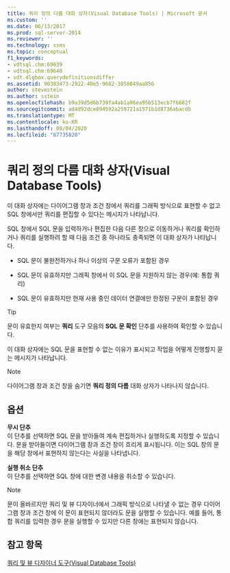 ```yaml
---
title: 쿼리 정의 다름 대화 상자(Visual Database Tools) | Microsoft 문서
ms.custom: ''
ms.date: 06/13/2017
ms.prod: sql-server-2014
ms.reviewer: ''
ms.technology: ssms
ms.topic: conceptual
f1_keywords:
- vdtsql.chm:69639
- vdtsql.chm:69640
- vdt.dlgbox.querydefinitionsdiffer
ms.assetid: 90383473-2922-40e5-9682-3850849aa856
author: stevestein
ms.author: sstein
ms.openlocfilehash: b9a39d5d6b739fa4ab1a96ea95b513ecb7f6682f
ms.sourcegitcommit: ad4d92dce894592a259721a1571b1d8736abacdb
ms.translationtype: MT
ms.contentlocale: ko-KR
ms.lasthandoff: 08/04/2020
ms.locfileid: "87735820"
---
```

# <a name="query-definitions-differ-dialog-box-visual-database-tools"></a>쿼리 정의 다름 대화 상자(Visual Database Tools)
  이 대화 상자에는 다이어그램 창과 조건 창에서 쿼리를 그래픽 방식으로 표현할 수 없고 SQL 창에서만 쿼리를 편집할 수 있다는 메시지가 나타납니다.  
  
 SQL 창에서 SQL 문을 입력하거나 편집한 다음 다른 창으로 이동하거나 쿼리를 확인하거나 쿼리를 실행하려 할 때 다음 조건 중 하나라도 충족되면 이 대화 상자가 나타납니다.  
  
-   SQL 문이 불완전하거나 하나 이상의 구문 오류가 포함된 경우  
  
-   SQL 문이 유효하지만 그래픽 창에서 이 SQL 문을 지원하지 않는 경우(예: 통합 쿼리)  
  
-   SQL 문이 유효하지만 현재 사용 중인 데이터 연결에만 한정된 구문이 포함된 경우  
  
> [!TIP]  
>  문이 유효한지 여부는 **쿼리** 도구 모음의 **SQL 문 확인** 단추를 사용하여 확인할 수 있습니다.  
  
 이 대화 상자에는 SQL 문을 표현할 수 없는 이유가 표시되고 작업을 어떻게 진행할지 묻는 메시지가 나타납니다.  
  
> [!NOTE]  
>  다이어그램 창과 조건 창을 숨기면 **쿼리 정의 다름** 대화 상자가 나타나지 않습니다.  
  
## <a name="options"></a>옵션  
 **무시 단추**  
 이 단추를 선택하면 SQL 문을 받아들여 계속 편집하거나 실행하도록 지정할 수 있습니다. 문을 받아들이면 다이어그램 창과 조건 창이 흐리게 표시됩니다. 이는 SQL 창의 문을 해당 창에서 표현하지 않는다는 사실을 나타냅니다.  
  
 **실행 취소 단추**  
 이 단추를 선택하면 SQL 창에 대한 변경 내용을 취소할 수 있습니다.  
  
> [!NOTE]  
>  문이 올바르지만 쿼리 및 뷰 디자이너에서 그래픽 방식으로 나타낼 수 없는 경우 다이어그램 창과 조건 창에 이 문이 표현되지 않더라도 문을 실행할 수 있습니다. 예를 들어, 통합 쿼리를 입력한 경우 문을 실행할 수 있지만 다른 창에는 표현되지 않습니다.  
  
## <a name="see-also"></a>참고 항목  
 [쿼리 및 뷰 디자이너 도구&#40;Visual Database Tools&#41;](visual-database-tools.md)  
  
  
